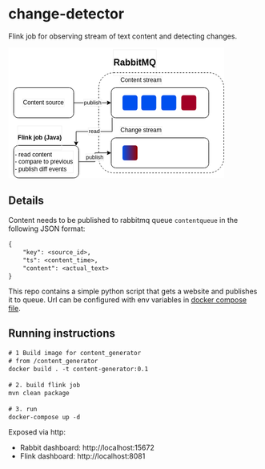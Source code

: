 # change-detector

Flink job for observing stream of text content and detecting changes.

![diagram](diagram.png)

## Details

Content needs to be published to rabbitmq queue `contentqueue` in the following JSON format:

```
{
    "key": <source_id>,
    "ts": <content_time>,
    "content": <actual_text>
}
```

This repo contains a simple python script that gets a website and publishes it to queue. Url can be configured with env variables in [docker compose file](docker-compose.yml).

## Running instructions

```
# 1 Build image for content_generator
# from /content_generator
docker build . -t content-generator:0.1

# 2. build flink job
mvn clean package

# 3. run
docker-compose up -d
```

Exposed via http:
- Rabbit dashboard: http://localhost:15672
- Flink dashboard: http://localhost:8081
